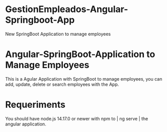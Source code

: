 # GestionEmpleados-Angular-Springboot-App
New SpringBoot Application to manage employees

# Angular-SpringBoot-Application to Manage Employees

This is a Agular Application with SpringBoot to manage employees, you can add, update, delete or search employees with the App.

# Requeriments

You should have node.js 14.17.0 or newer with npm to | ng serve | the angular application.
